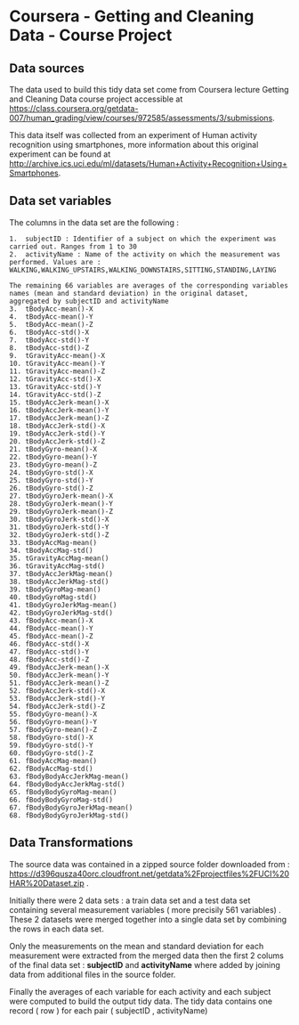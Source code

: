Coursera - Getting and Cleaning Data - Course Project  
=====================================================


## Data sources ##
The data used to build this tidy data set come from Coursera lecture Getting and Cleaning Data course project accessible at https://class.coursera.org/getdata-007/human_grading/view/courses/972585/assessments/3/submissions.

This data itself was collected from an experiment of Human activity recognition using smartphones, more information about this original experiment can be found at
http://archive.ics.uci.edu/ml/datasets/Human+Activity+Recognition+Using+Smartphones.

## Data set variables ##
The columns in the data set are the following : 

	1.	subjectID : Identifier of a subject on which the experiment was carried out. Ranges from 1 to 30
	2.	activityName : Name of the activity on which the measurement was performed. Values are : WALKING,WALKING_UPSTAIRS,WALKING_DOWNSTAIRS,SITTING,STANDING,LAYING
		
	The remaining 66 variables are averages of the corresponding variables names (mean and standard deviation) in the original dataset, aggregated by subjectID and activityName
	3.	tBodyAcc-mean()-X 
	4.	tBodyAcc-mean()-Y
	5.	tBodyAcc-mean()-Z
	6.	tBodyAcc-std()-X
	7.	tBodyAcc-std()-Y
	8.	tBodyAcc-std()-Z
	9.	tGravityAcc-mean()-X
	10.	tGravityAcc-mean()-Y
	11.	tGravityAcc-mean()-Z
	12.	tGravityAcc-std()-X
	13.	tGravityAcc-std()-Y
	14.	tGravityAcc-std()-Z
	15.	tBodyAccJerk-mean()-X
	16.	tBodyAccJerk-mean()-Y
	17.	tBodyAccJerk-mean()-Z
	18.	tBodyAccJerk-std()-X
	19.	tBodyAccJerk-std()-Y
	20.	tBodyAccJerk-std()-Z
	21.	tBodyGyro-mean()-X
	22.	tBodyGyro-mean()-Y
	23.	tBodyGyro-mean()-Z
	24.	tBodyGyro-std()-X
	25.	tBodyGyro-std()-Y
	26.	tBodyGyro-std()-Z
	27.	tBodyGyroJerk-mean()-X
	28.	tBodyGyroJerk-mean()-Y
	29.	tBodyGyroJerk-mean()-Z
	30.	tBodyGyroJerk-std()-X
	31.	tBodyGyroJerk-std()-Y
	32.	tBodyGyroJerk-std()-Z
	33.	tBodyAccMag-mean()
	34.	tBodyAccMag-std()
	35.	tGravityAccMag-mean()
	36.	tGravityAccMag-std()
	37.	tBodyAccJerkMag-mean()
	38.	tBodyAccJerkMag-std()
	39.	tBodyGyroMag-mean()
	40.	tBodyGyroMag-std()
	41.	tBodyGyroJerkMag-mean()
	42.	tBodyGyroJerkMag-std()
	43.	fBodyAcc-mean()-X
	44.	fBodyAcc-mean()-Y
	45.	fBodyAcc-mean()-Z
	46.	fBodyAcc-std()-X
	47.	fBodyAcc-std()-Y
	48.	fBodyAcc-std()-Z
	49.	fBodyAccJerk-mean()-X
	50.	fBodyAccJerk-mean()-Y
	51.	fBodyAccJerk-mean()-Z
	52.	fBodyAccJerk-std()-X
	53.	fBodyAccJerk-std()-Y
	54.	fBodyAccJerk-std()-Z
	55.	fBodyGyro-mean()-X
	56.	fBodyGyro-mean()-Y
	57.	fBodyGyro-mean()-Z
	58.	fBodyGyro-std()-X
	59.	fBodyGyro-std()-Y
	60.	fBodyGyro-std()-Z
	61.	fBodyAccMag-mean()
	62.	fBodyAccMag-std()
	63.	fBodyBodyAccJerkMag-mean()
	64.	fBodyBodyAccJerkMag-std()
	65.	fBodyBodyGyroMag-mean()
	66.	fBodyBodyGyroMag-std()
	67.	fBodyBodyGyroJerkMag-mean()
	68.	fBodyBodyGyroJerkMag-std()

## Data Transformations ##
The source data was contained in a zipped source folder downloaded from : https://d396qusza40orc.cloudfront.net/getdata%2Fprojectfiles%2FUCI%20HAR%20Dataset.zip . 

Initially there were 2 data sets : a train data set and a test data set containing several measurement variables ( more precisily 561 variables) .
These 2 datasets were merged together into a single data set by combining the rows in each data set. 

Only the measurements on the mean and standard deviation for each measurement were extracted from the merged data then 
the first 2 colums of the final data set : __subjectID__ and __activityName__ where added by joining data from additional files in the source folder. 

Finally the averages of each variable for each activity and each subject were computed to build the output tidy data.
The tidy data contains one record ( row ) for each pair ( subjectID , activityName) 

